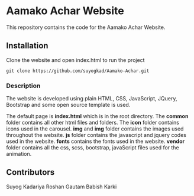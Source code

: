 # Aamako Achar Website

This repository contains the code for the Aamako Achar Website.

## Installation

Clone the website and open index.html to run the project

```
git clone https://github.com/suyogkad/Aamako-Achar.git
```

### Description

The website is developed using plain HTML, CSS, JavaScript, JQuery, Bootstrap and some open source template is used.

The default page is **index.html** which is in the root directory. The **common** folder contains all other html files and folders. The **icon** folder contains icons used in the carousel. **img** and **img** folder contains the images used throughout the website. **js** folder contains the javascript and jquery codes used in the website. **fonts** contains the fonts used in the website. **vendor** folder contains all the css, scss, bootstrap, javaScript files used for the animation.




## Contributors

Suyog Kadariya
Roshan Gautam
Babish Karki
